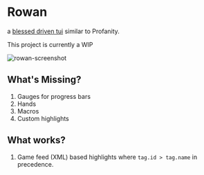 # Rowan

a [blessed driven tui](https://github.com/chjj/blessed) similar to Profanity.

This project is currently a WIP

![rowan-screenshot](https://user-images.githubusercontent.com/1090434/48975419-64d2ad80-f03d-11e8-894c-89a2fd7ed866.png)

## What's Missing?

1. Gauges for progress bars
2. Hands
3. Macros
4. Custom highlights

## What works?

1. Game feed (XML) based highlights where `tag.id > tag.name` in precedence.